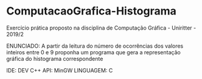 # ComputacaoGrafica-Histograma
Exercício prática proposto na disciplina de Computação Gráfica - Uniritter - 2019/2

ENUNCIADO:
A partir da leitura do número de ocorrências dos valores inteiros entre 0 e 9 proponha um programa que gera a representação gráfica do histograma correspondente

IDE: DEV C++
API: MinGW
LINGUAGEM: C
